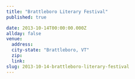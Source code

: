 ```yaml
---
title: "Brattleboro Literary Festival"
published: true

date: 2013-10-14T00:00:00.000Z
allday: false
venue:
  address:
  city-state: "Brattleboro, VT"
  zip:
  link:
slug: 2013-10-14-brattleboro-literary-festival
---
```


